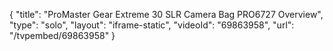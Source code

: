 {
    "title": "ProMaster Gear Extreme 30 SLR Camera Bag PRO6727 Overview",
    "type": "solo",
    "layout": "iframe-static",
    "videoId": "69863958",
    "url": "\/tvpembed\/69863958"
}